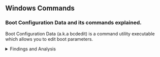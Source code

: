 ## Windows Commands

### Boot Configuration Data and its commands explained.
Boot Configuration Data (a.k.a bcdedit) is a command utility executable which allows you to edit boot parameters.

<details><summary>Findings and Analysis</summary>
In this section I will only explain the settings of `bcdedit /set` because they are the most important and can lead to a lower latency and higher performance, the values that I provide are the ones that you want to use if you are entirely focused on performances.

You can also take a look at the [Microsoft's bcdedit page](https://docs.microsoft.com/en-us/windows-hardware/drivers/devtest/bcd-boot-options-reference).
<hr>

#### Boot settings
**bootlog**: no ; this parameter adds system initialization log in the %WINDIR% directory with a file named `Ntbtlog.txt`.

**bootmenupolicy**: Standard (default value) ; related to advanced options menu. [AVAILABLE SINCE / FROM WINDOWS 8]

**bootstatuspolicy**: IgnoreAllFailures ; this setting is only useful if you face some errors in your OS.

**quietboot**: on ; controls the display of the GUI boot.

**sos**: off ; controls the display of the names of the drivers as they are loaded during the boot process.

**lastknowngood**: off ; this setting lets your Windows to boot to the last known good configuration if it fails to boot but this can add bloated registry keys.

#### Display Settings
**bootuxdisabled**: on ; related to GUI boot.

**graphicsmodedisabled**: on ; related to GUI boot.

**novga**: on ; disables the use of VGA.

**vga**: off ; disables the use of VGA driver.

#### Verification Settings
**disableelamdrivers**: yes ; a security feature which analyzes drivers initialized at system startup for malicious code. [AVAILABLE SINCE / FROM WINDOWS 8]

**nx**: AlwaysOff ; a security feature containing a set of hardware and software technologies designed to prevent harmful code from running in protected memory locations.

#### Additional Settings
**disabledynamictick**: yes ; related to [HPET](https://en.wikipedia.org/wiki/High_Precision_Event_Timer). [AVAILABLE SINCE / FROM WINDOWS 8]

**tpmbootentropy**: ForceDisable ; a security feature which is designed to protect hardware through integrated cryptographic keys.

**tscsyncpolicy**: Enhanced ; I get better latency with it set as Enhanced. You might want to test Legacy. [AVAILABLE SINCE / FROM WINDOWS 8]

**useplatformclock**: no ; you may want to delete the value instead of setting it to no because it forces the clock to not be in use, related to [HPET](https://en.wikipedia.org/wiki/High_Precision_Event_Timer). 

**useplatformtick**: no ; this value can cause stutters if set to yes.

**x2apicpolicy**: enable ; this is better than legacy apic and can lead to better performances.
</details>
